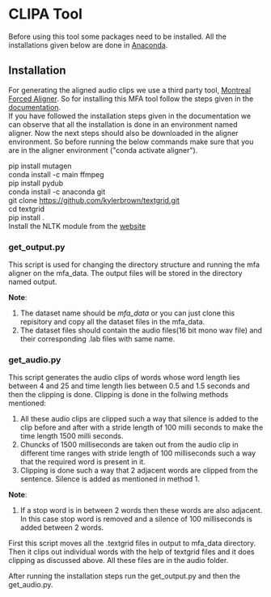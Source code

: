 # CLIPA Tool

Before using this tool some packages need to be installed. All the installations given below are done in [Anaconda](https://docs.anaconda.com/anaconda/install/windows/).
## Installation
For generating the aligned audio clips we use a third party tool, [Montreal Forced Aligner](https://montreal-forced-aligner.readthedocs.io/en/latest/introduction.html). So for installing this MFA tool follow the steps given in the [documentation](https://montreal-forced-aligner.readthedocs.io/en/latest/installation.html).<br />
If you have followed the installation steps given in the documentation we can observe that all the installation is done in an environment named aligner. Now the next steps should also be downloaded in the aligner environment. So before running the below commands make sure that you are in the aligner environment ("conda activate aligner").<br/>

pip install mutagen <br/>
conda install -c main ffmpeg <br/>
pip install pydub <br/>
conda install -c anaconda git <br/>
git clone https://github.com/kylerbrown/textgrid.git <br/>
cd textgrid <br/>
pip install . <br/>
Install the NLTK module from the [website](https://www.nltk.org/install.html)

### get_output.py
This script is used for changing the directory structure and running the mfa aligner on the mfa_data. The output files will be stored in the directory named output.<br/>

**Note**: 
1. The dataset name should be *mfa_data* or you can just clone this repisitory and copy all the dataset files in the mfa_data.  
1. The dataset files should contain the audio files(16 bit mono wav file) and their corresponding .lab files with same name.

### get_audio.py
This script generates the audio clips of words whose word length lies between 4 and 25 and time length lies between 0.5 and 1.5 seconds and then the clipping is done.
Clipping is done in the follwing methods mentioned:
1.  All these audio clips are clipped such a way that silence is added to the clip before and after with a stride length of 100 milli seconds to make the time length 1500 milli seconds.
2. Chuncks of 1500 milliseconds are taken out from the audio clip in different time ranges with stride length of 100 milliseconds such a way that the required word is present in it.
3. Clipping is done such a way that 2 adjacent words are clipped from the sentence. Silence is added as mentioned in method 1.

**Note**:
1. If a stop word is in between 2 words then these words are also adjacent. In this case stop word is removed and a silence of 100 milliseconds is added between 2 words.<br/>

First this script moves all the .textgrid files in output to mfa_data directory. Then it clips out individual words with the help of textgrid files and it does clipping as discussed above. All these files are in the audio folder.

After running the installation steps run the get_output.py and then the get_audio.py.

